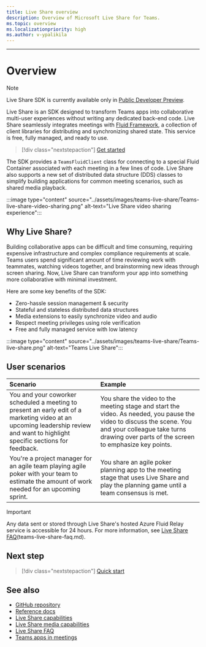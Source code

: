 ```yaml
---
title: Live Share overview
description: Overview of Microsoft Live Share for Teams.
ms.topic: overview
ms.localizationpriority: high
ms.author: v-ypalikila
---
```


---

# Overview

> [!Note]
> Live Share SDK is currently available only in [Public Developer Preview](../resources/dev-preview/developer-preview-intro.md).

Live Share is an SDK designed to transform Teams apps into collaborative multi-user experiences without writing any dedicated back-end code. Live Share seamlessly integrates meetings with [Fluid Framework](https://fluidframework.com/), a collection of client libraries for distributing and synchronizing shared state. This service is free, fully managed, and ready to use.

> [!div class="nextstepaction"]
> [Get started](teams-live-share-quick-start.md)

The SDK provides a `TeamsFluidClient` class for connecting to a special Fluid Container associated with each meeting in a few lines of code. Live Share also supports a new set of distributed data structure (DDS) classes to simplify building applications for common meeting scenarios, such as shared media playback.

:::image type="content" source="../assets/images/teams-live-share/Teams-live-share-video-sharing.png" alt-text="Live Share video sharing experience":::

## Why Live Share?

Building collaborative apps can be difficult and time consuming, requiring expensive infrastructure and complex compliance requirements at scale. Teams users spend significant amount of time reviewing work with teammates, watching videos together, and brainstorming new ideas through screen sharing. Now, Live Share can transform your app into something more collaborative with minimal investment.

Here are some key benefits of the SDK:

- Zero-hassle session management & security
- Stateful and stateless distributed data structures
- Media extensions to easily synchronize video and audio
- Respect meeting privileges using role verification
- Free and fully managed service with low latency

:::image type="content" source="../assets/images/teams-live-share/Teams-live-share.png" alt-text="Teams Live Share":::

## User scenarios

|Scenario|Example|
| :------- | :--------------------- |
| You and your coworker scheduled a meeting to present an early edit of a marketing video at an upcoming leadership review and want to highlight specific sections for feedback. | You share the video to the meeting stage and start the video. As needed, you pause the video to discuss the scene. You and your colleague take turns drawing over parts of the screen to emphasize key points.|
| You're a project manager for an agile team playing agile poker with your team to estimate the amount of work needed for an upcoming sprint.| You share an agile poker planning app to the meeting stage that uses Live Share and play the planning game until a team consensus is met.|

> [!IMPORTANT]
> Any data sent or stored through Live Share's hosted Azure Fluid Relay service is accessible for 24 hours. For more information, see [Live Share FAQ](teams-live-share-faq.md)(teams-live-share-faq.md).

## Next step

> [!div class="nextstepaction"]
> [Quick start](teams-live-share-quick-start.md)

## See also

- [GitHub repository](https://github.com/microsoft/live-share-sdk)
- [Reference docs](https://aka.ms/livesharedocs)
- [Live Share capabilities](teams-live-share-capabilities.md)
- [Live Share media capabilities](teams-live-share-media-capabilities.md)
- [Live Share FAQ](teams-live-share-faq.md)
- [Teams apps in meetings](teams-apps-in-meetings.md)
